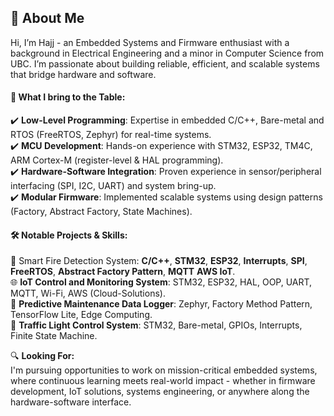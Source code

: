 ## 👋 About Me
Hi, I’m Hajj - an Embedded Systems and Firmware enthusiast with a background in Electrical Engineering and a minor in Computer Science from UBC. I’m passionate about building reliable, efficient, and scalable systems that bridge hardware and software.

#### 🚀 What I bring to the Table:
✔️ **Low-Level Programming**: Expertise in embedded C/C++, Bare-metal and RTOS (FreeRTOS, Zephyr) for real-time systems.   
✔️ **MCU Development**: Hands-on experience with STM32, ESP32, TM4C, ARM Cortex-M (register-level & HAL programming).     
✔️ **Hardware-Software Integration**: Proven experience in sensor/peripheral interfacing (SPI, I2C, UART) and system bring-up.  
✔️ **Modular Firmware**: Implemented scalable systems using design patterns (Factory, Abstract Factory, State Machines).  

#### 🛠️ Notable Projects & Skills:
🚨 Smart Fire Detection System: **C/C++**, **STM32**, **ESP32**, **Interrupts**, **SPI**, **FreeRTOS**, **Abstract Factory Pattern**, **MQTT** **AWS IoT**.  
🌐 **IoT Control and Monitoring System**: STM32, ESP32, HAL, OOP, UART, MQTT, Wi-Fi, AWS (Cloud-Solutions).  
📔 **Predictive Maintenance Data Logger**: Zephyr, Factory Method Pattern, TensorFlow Lite, Edge Computing.  
🚦 **Traffic Light Control System**: STM32, Bare-metal, GPIOs, Interrupts, Finite State Machine.  

🔍 **Looking For:**  
I'm pursuing opportunities to work on mission-critical embedded systems, where continuous learning meets real-world impact - whether in firmware development, IoT solutions, systems engineering, or anywhere along the hardware-software interface. 
<!---
HajjSalad/HajjSalad is a ✨ special ✨ repository because its `README.md` (this file) appears on your GitHub profile.
You can click the Preview link to take a look at your changes.
--->
